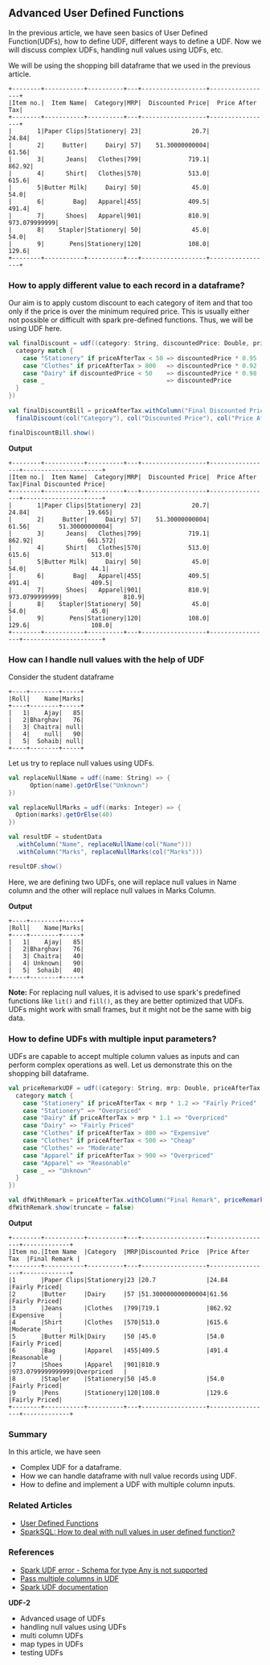 ## Advanced User Defined Functions

In the previous article, we have seen basics of User Defined Function(UDFs), how to define UDF, different ways to define a UDF. 
Now we will discuss complex UDFs, handling null values using UDFs, etc.

We will be using the shopping bill dataframe that we used in the previous article.

```text
+--------+-----------+----------+---+------------------+-----------------+
|Item no.|  Item Name|  Category|MRP|  Discounted Price|  Price After Tax|
+--------+-----------+----------+---+------------------+-----------------+
|       1|Paper Clips|Stationery| 23|              20.7|            24.84|
|       2|     Butter|     Dairy| 57|    51.30000000004|            61.56|
|       3|      Jeans|   Clothes|799|             719.1|           862.92|
|       4|      Shirt|   Clothes|570|             513.0|            615.6|
|       5|Butter Milk|     Dairy| 50|              45.0|             54.0|
|       6|        Bag|   Apparel|455|             409.5|            491.4|
|       7|      Shoes|   Apparel|901|             810.9|    973.079999999|
|       8|    Stapler|Stationery| 50|              45.0|             54.0|
|       9|       Pens|Stationery|120|             108.0|            129.6|
+--------+-----------+----------+---+------------------+-----------------+
```

### How to apply different value to each record in a dataframe?
Our aim is to apply custom discount to each category of item and that too only if the price is over the minimum required price.
This is usually either not possible or difficult with spark pre-defined functions. Thus, we will be using UDF here.
```scala
val finalDiscount = udf((category: String, discountedPrice: Double, priceAfterTax: Double) => {
  category match {
    case "Stationery" if priceAfterTax < 50 => discountedPrice * 0.95
    case "Clothes" if priceAfterTax > 800   => discountedPrice * 0.92
    case "Dairy" if discountedPrice < 50    => discountedPrice * 0.98
    case _                                  => discountedPrice
  }
})
    
val finalDiscountBill = priceAfterTax.withColumn("Final Discounted Price",
  finalDiscount(col("Category"), col("Discounted Price"), col("Price After Tax")))

finalDiscountBill.show()
```
**Output**
```text
+--------+-----------+----------+---+------------------+-----------------+----------------------+
|Item no.|  Item Name|  Category|MRP|  Discounted Price|  Price After Tax|Final Discounted Price|
+--------+-----------+----------+---+------------------+-----------------+----------------------+
|       1|Paper Clips|Stationery| 23|              20.7|            24.84|                19.665|
|       2|     Butter|     Dairy| 57|    51.30000000004|            61.56|        51.30000000004|
|       3|      Jeans|   Clothes|799|             719.1|           862.92|               661.572|
|       4|      Shirt|   Clothes|570|             513.0|            615.6|                 513.0|
|       5|Butter Milk|     Dairy| 50|              45.0|             54.0|                  44.1|
|       6|        Bag|   Apparel|455|             409.5|            491.4|                 409.5|
|       7|      Shoes|   Apparel|901|             810.9|   973.0799999999|                 810.9|
|       8|    Stapler|Stationery| 50|              45.0|             54.0|                  45.0|
|       9|       Pens|Stationery|120|             108.0|            129.6|                 108.0|
+--------+-----------+----------+---+------------------+-----------------+----------------------+
```

### How can I handle null values with the help of UDF
Consider the student dataframe
```text
+----+--------+-----+
|Roll|    Name|Marks|
+----+--------+-----+
|   1|    Ajay|   85|
|   2|Bharghav|   76|
|   3| Chaitra| null|
|   4|    null|   90|
|   5|  Sohaib| null|
+----+--------+-----+
```
Let us try to replace null values using UDFs.
```scala
val replaceNullName = udf((name: String) => {
      Option(name).getOrElse("Unknown")
})

val replaceNullMarks = udf((marks: Integer) => {
  Option(marks).getOrElse(40)
})

val resultDF = studentData
  .withColumn("Name", replaceNullName(col("Name")))
  .withColumn("Marks", replaceNullMarks(col("Marks")))

resultDF.show()
```
Here, we are defining two UDFs, one will replace null values in Name column and the other will replace null values in Marks Column.

**Output**
```text
+----+--------+-----+
|Roll|    Name|Marks|
+----+--------+-----+
|   1|    Ajay|   85|
|   2|Bharghav|   76|
|   3| Chaitra|   40|
|   4| Unknown|   90|
|   5|  Sohaib|   40|
+----+--------+-----+
```

**Note:** For replacing null values, it is advised to use spark's predefined functions like `lit()` and `fill()`, as they are better optimized that UDFs.
UDFs might work with small frames, but it might not be the same with big data.

### How to define UDFs with multiple input parameters?
UDFs are capable to accept multiple column values as inputs and can perform complex operations as well.
Let us demonstrate this on the shopping bill dataframe.
```scala
val priceRemarkUDF = udf((category: String, mrp: Double, priceAfterTax: Double) => {
  category match {
    case "Stationery" if priceAfterTax < mrp * 1.2 => "Fairly Priced"
    case "Stationery" => "Overpriced"
    case "Dairy" if priceAfterTax > mrp * 1.1 => "Overpriced"
    case "Dairy" => "Fairly Priced"
    case "Clothes" if priceAfterTax > 800 => "Expensive"
    case "Clothes" if priceAfterTax < 500 => "Cheap"
    case "Clothes" => "Moderate"
    case "Apparel" if priceAfterTax > 900 => "Overpriced"
    case "Apparel" => "Reasonable"
    case _ => "Unknown"
  }
})

val dfWithRemark = priceAfterTax.withColumn("Final Remark", priceRemarkUDF(col("Category"), col("MRP"), col("Price After Tax")))
dfWithRemark.show(truncate = false)
```
**Output**
```text
+--------+-----------+----------+---+------------------+-----------------+-------------+
|Item no.|Item Name  |Category  |MRP|Discounted Price  |Price After Tax  |Final Remark |
+--------+-----------+----------+---+------------------+-----------------+-------------+
|1       |Paper Clips|Stationery|23 |20.7              |24.84            |Fairly Priced|
|2       |Butter     |Dairy     |57 |51.300000000000004|61.56            |Fairly Priced|
|3       |Jeans      |Clothes   |799|719.1             |862.92           |Expensive    |
|4       |Shirt      |Clothes   |570|513.0             |615.6            |Moderate     |
|5       |Butter Milk|Dairy     |50 |45.0              |54.0             |Fairly Priced|
|6       |Bag        |Apparel   |455|409.5             |491.4            |Reasonable   |
|7       |Shoes      |Apparel   |901|810.9             |973.0799999999999|Overpriced   |
|8       |Stapler    |Stationery|50 |45.0              |54.0             |Fairly Priced|
|9       |Pens       |Stationery|120|108.0             |129.6            |Fairly Priced|
+--------+-----------+----------+---+------------------+-----------------+-------------+
```

### Summary
In this article, we have seen
- Complex UDF for a dataframe.
- How we can handle dataframe with null value records using UDF.
- How to define and implement a UDF with multiple column inputs.

### Related Articles
- [User Defined Functions](@/docs/spark/user-defined-functions.md)
- [SparkSQL: How to deal with null values in user defined function?](https://stackoverflow.com/questions/32357164/sparksql-how-to-deal-with-null-values-in-user-defined-function)

### References 
- [Spark UDF error - Schema for type Any is not supported](https://stackoverflow.com/questions/37392900/spark-udf-error-schema-for-type-any-is-not-supported)
- [Pass multiple columns in UDF](https://stackoverflow.com/questions/42540169/pyspark-pass-multiple-columns-in-udf)
- [Spark UDF documentation](https://spark.apache.org/docs/latest/api/python/reference/pyspark.sql/api/pyspark.sql.functions.udf.html)

















**UDF-2**
- Advanced usage of UDFs
- handling null values using UDFs
- multi column UDFs
- map types in UDFs
- testing UDFs